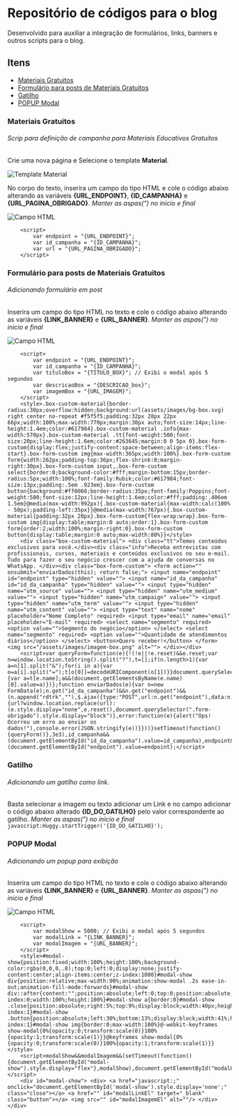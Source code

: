 # Repositório de códigos para o blog
Desenvolvido para auxiliar a integração de formulários, links, banners e outros scripts para o blog.

## Itens

- [Materiais Gratuitos](#materiais-gratuitos)
- [Formulário para posts de Materiais Gratuitos](#formulario-para-posts-de-materiais-gratuitos)
- [Gatilho](#gatilho)
- [POPUP Modal](#popup-modal)

### Materiais Gratuitos
###### Scrip para definição de campanha para Materiais Educativos Gratuitos
Crie uma nova página e Selecione o template **Material**.

![Template Material](https://blog.huggy.io/assets/images/template-material.png)

No corpo do texto, inserira um campo do tipo HTML e cole o código abaixo alterando as variáveis **{URL_ENDPOINT}**, **{ID_CAMPANHA}** e  **{URL_PAGINA_OBRIGADO}**. _Manter as aspas(") no inicio e final_

![Campo HTML](https://blog.huggy.io/assets/images/campo-html.png)

```
    <script>
        var endpoint = "{URL_ENDPOINT}";
        var id_campanha = "{ID_CAMPANHA}";
        var url = "{URL_PAGINA_OBRIGADO}";
    </script>
```


### Formulário para posts de Materiais Gratuitos
###### Adicionando formulário em post
Inserira um campo do tipo HTML no texto e cole o código abaixo alterando as variáveis **{LINK_BANNER}** e **{URL_BANNER}**. _Manter as aspas(") no inicio e final_

![Campo HTML](https://blog.huggy.io/assets/images/campo-html.png)

```
    <script>
        var endpoint = "{URL_ENDPOINT}";
        var id_campanha = "{ID_CAMPANHA}";
        var tituloBox = "{TITULO_BOX}"; // Exibi o modal após 5 segundos
        var descricaoBox = "{DESCRICAO_box}";
        var imagemBox = "{URL_IMAGEM}";
    </script>
    <style>.box-custom-material{border-radius:30px;overflow:hidden;background:url(assets/images/bg-box.svg) right center no-repeat #f5f5f5;padding:32px 28px 22px 66px;width:100%;max-width:770px;margin:30px auto;font-size:14px;line-height:1.4em;color:#617984}.box-custom-material .info{max-width:570px}.box-custom-material .tt{font-weight:500;font-size:20px;line-height:1.6em;color:#263645;margin:0 0 5px 0}.box-form-custom{display:flex;justify-content:space-between;align-items:flex-start}.box-form-custom img{max-width:365px;width:100%}.box-form-custom form{width:262px;padding-top:36px;flex-shrink:0;margin-right:30px}.box-form-custom input,.box-form-custom select{border:0;background-color:#fff;margin-bottom:15px;border-radius:5px;width:100%;font-family:Rubik;color:#617984;font-size:13px;padding:.5em .923em}.box-form-custom button{background:#ff0068;border-radius:35px;font-family:Poppins;font-weight:500;font-size:12px;line-height:1.6em;color:#fff;padding:.406em 1.5em}@media(max-width:992px){.box-custom-material{max-width:calc(100% - 50px);padding-left:35px}}@media(max-width:767px){.box-custom-material{padding:32px 28px}.box-form-custom{flex-wrap:wrap}.box-form-custom img{display:table;margin:0 auto;order:1}.box-form-custom form{order:2;width:100%;margin-right:0}.box-form-custom button{display:table;margin:0 auto;max-width:80%}}</style>
    <div class="box-custom-material"> <div class="tt">Temos conteúdos exclusivos para você.</div><div class="info">Receba entrevistas com profissionais, cursos, materiais e conteúdos exclusivos no seu e-mail. Tudo para fazer o seu negócio crescer com a ajuda de conversas no WhatsApp. </div><div class="box-form-custom"> <form action="" onsubmit="enviarDados(this); return false;"> <input name="endpoint" id="endpoint" type="hidden" value=""> <input name="id_da_campanha" id="id_da_campanha" type="hidden" value=""> <input type="hidden" name="utm_source" value=""> <input type="hidden" name="utm_medium" value=""> <input type="hidden" name="utm_campaign" value=""> <input type="hidden" name="utm_term" value=""> <input type="hidden" name="utm_content" value=""> <input type="text" name="nome" placeholder="Nome Completo" required> <input type="email" name="email" placeholder="E-mail" required> <select name="segmento" required> <option value="">Segmento do negócio</option> </select> <select name="segmento" required> <option value="">Quantidade de atendimentos diários</option> </select> <button>Quero receber!</button> </form> <img src="/assets/images/imagem-box.png" alt=""> </div></div>
    <script>var queryForm=function(e){!(!e||!e.reset)&&e.reset;var n=window.location.toString().split("?"),t=[];if(n.length>1){var a=n[1].split("&");for(i in a){var o=a[i].split("=");t[o[0]]=decodeURIComponent(o[1])}}document.querySelectorAll("input[type=hidden]").forEach((e,n)=>{var a=t[e.name];a&&(document.getElementsByName(e.name)[0].value=a)})};function enviarDados(e){var n=new FormData(e);n.get("id_da_campanha")&&n.get("endpoint")&&(n.append("rdtrk",""),$.ajax({type:"POST",url:n.get("endpoint"),data:n,contentType:!1,cache:!1,processData:!1,dataType:"json",success:function(n){url?window.location.replace(url):(e.style.display="none",e.reset(),document.querySelector(".form-obrigado").style.display="block")},error:function(e){alert("Ops! Ocorreu um erro ao enviar os dados!"),console.error(JSON.stringify(e))}}))}setTimeout(function(){queryForm()},3e3),id_campanha&&(document.getElementById("id_da_campanha").value=id_campanha),endpoint&&(document.getElementById("endpoint").value=endpoint);</script>
```

### Gatilho
###### Adicionando um gatilho como link.

Basta selecionar a imagem ou texto adicionar um Link e no campo adicionar o código abaixo alterado **{ID_DO_GATILHO}** pelo valor correspondente ao gatilho. _Manter as aspas(") no inicio e final_
```javascript:Huggy.startTrigger('{ID_DO_GATILHO}');```

### POPUP Modal
###### Adicionando um popup para exibição
Inserira um campo do tipo HTML no texto e cole o código abaixo alterando as variáveis **{LINK_BANNER}** e **{URL_BANNER}**. _Manter as aspas(") no inicio e final_

![Campo HTML](https://blog.huggy.io/assets/images/campo-html.png)

```
    <script>
        var modalShow = 5000; // Exibi o modal após 5 segundos
        var modalLink = "{LINK_BANNER}";
        var modalImagem = "{URL_BANNER}";
    </script>
    <style>#modal-show{position:fixed;width:100%;height:100%;background-color:rgba(0,0,0,.8);top:0;left:0;display:none;justify-content:center;align-items:center;z-index:1000}#modal-show div{position:relative;max-width:90%;animation:show-modal .2s ease-in-out;animation-fill-mode:forwards}#modal-show div::after{content:"";position:absolute;left:0;top:0;position:absolute;z-index:0;width:100%;height:100%}#modal-show a{border:0}#modal-show .close{position:absolute;right:5%;top:9%;display:block;width:40px;height:40px;border:0;z-index:1}#modal-show .button{position:absolute;left:30%;bottom:13%;display:block;width:41%;height:48px;border:0;z-index:1}#modal-show img{border:0;max-width:100%}@-webkit-keyframes show-modal{0%{opacity:0;transform:scale(0)}100%{opacity:1;transform:scale(1)}}@keyframes show-modal{0%{opacity:0;transform:scale(0)}100%{opacity:1;transform:scale(1)}}</style>
    <script>modalShow&&modalImagem&&(setTimeout(function(){document.getElementById("modal-show").style.display="flex"},modalShow),document.getElementById("modalLinkEl").attributes("href",modalLink),document.getElementById("modalImagemEl").attributes("src",modalImagem));</script>
    <div id="modal-show"> <div> <a href="javascript:;" onclick="document.getElementById('modal-show').style.display='none';" class="close"></a> <a href="" id="modalLinkEl" target="_blank" class="button"></a> <img src="" id="modalImagemEl" alt=""/> </div></div>
```